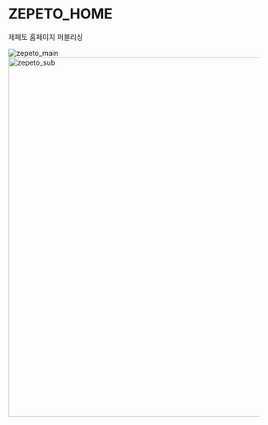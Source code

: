# ZEPETO_HOME
제페토 홈페이지 퍼블리싱

![zepeto_main](https://github.com/dongkyun2331/ZEPETO_HOME/assets/119479530/436e6e5f-d890-43aa-8b6d-52edc4fc8837)
<img width="720" alt="zepeto_sub" src="https://github.com/dongkyun2331/ZEPETO_HOME/assets/119479530/c9f2764e-83d5-4b43-ad8b-82df6378f205">
